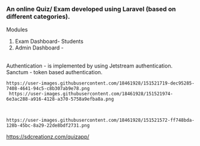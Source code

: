 ### An online Quiz/ Exam  developed using Laravel  (based on different categories).
Modules
1. Exam Dashboard- Students 
2. Admin Dashboard - 
<br>
     Authentication -  is implemented by using Jetstream authentication.
                      Sanctum - token based authentication.
    
    https://user-images.githubusercontent.com/18461928/151521719-dec95285-7408-4641-94c5-c8b307ab9e78.png
     https://user-images.githubusercontent.com/18461928/151521974-6e3ac288-a916-4128-a370-5758a9efba8a.png


    
    https://user-images.githubusercontent.com/18461928/151521572-ff748bda-128b-45bc-8a29-22de8bdf2731.png

    
    
 https://sdcreationz.com/quizapp/
